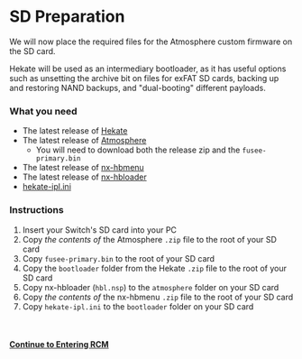 # SD Preparation

We will now place the required files for the Atmosphere custom firmware on the SD card.

Hekate will be used as an intermediary bootloader, as it has useful options such as unsetting the archive bit on files for exFAT SD cards, backing up and restoring NAND backups, and "dual-booting" different payloads.

### What you need

- The latest release of [Hekate](https://github.com/CTCaer/hekate/releases/)
- The latest release of [Atmosphere](https://github.com/Atmosphere-NX/Atmosphere/releases) 
    - You will need to download both the release zip and the `fusee-primary.bin`
- The latest release of [nx-hbmenu](https://github.com/switchbrew/nx-hbmenu/releases)
- The latest release of [nx-hbloader](https://github.com/switchbrew/nx-hbloader/releases)
- [hekate-ipl.ini](../files/hekate_ipl.ini)

### Instructions

1. Insert your Switch's SD card into your PC
2. Copy *the contents of* the Atmosphere `.zip` file to the root of your SD card
3. Copy `fusee-primary.bin` to the root of your SD card
4. Copy the `bootloader` folder from the Hekate `.zip` file to the root of your SD card
5. Copy nx-hbloader (`hbl.nsp`) to the `atmosphere` folder on your SD card
6. Copy *the contents of* the nx-hbmenu `.zip` file to the root of your SD card
7. Copy `hekate-ipl.ini` to the `bootloader` folder on your SD card

&nbsp;

#### [Continue to Entering RCM](entering_rcm.md)